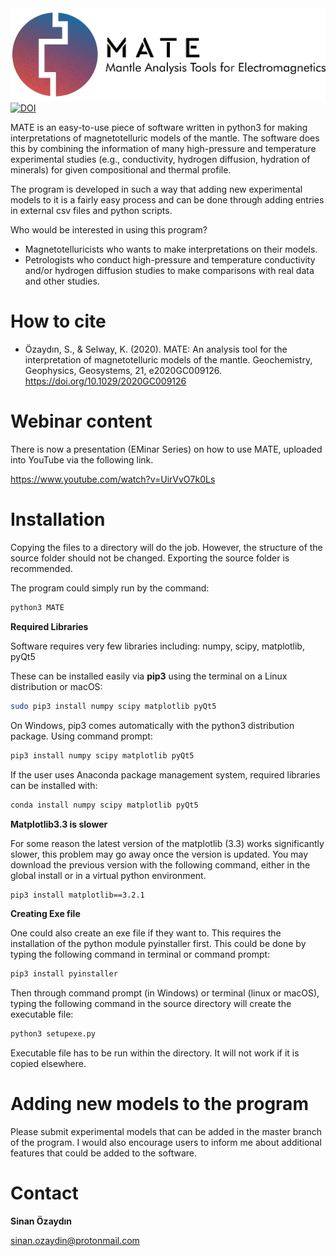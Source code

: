 <img src="https://github.com/sinanozaydin/MATE/blob/master/mate_src/mate_full.png">
<a href="https://zenodo.org/badge/latestdoi/255912421"><img src="https://zenodo.org/badge/255912421.svg" alt="DOI"></a>

MATE is an easy-to-use piece of software written in python3 for making interpretations of magnetotelluric models of the mantle. The software does this by combining the information of many high-pressure and temperature experimental studies (e.g., conductivity, hydrogen diffusion, hydration of minerals) for given compositional and thermal profile.

The program is developed in such a way that adding new experimental models to it is a fairly easy process and can be done through adding entries in external csv files and python scripts. 

Who would be interested in using this program?
- Magnetotelluricists who wants to make interpretations on their models.
- Petrologists who conduct high-pressure and temperature conductivity and/or hydrogen diffusion studies to make comparisons with real data and other studies.

How to cite
========== 
- Özaydın, S., & Selway, K. (2020). MATE: An analysis tool for the interpretation of magnetotelluric models of the mantle. Geochemistry, Geophysics, Geosystems, 21, e2020GC009126. https://doi.org/10.1029/2020GC009126 

Webinar content
==========

There is now a presentation (EMinar Series) on how to use MATE, uploaded into YouTube via the following link.

https://www.youtube.com/watch?v=UirVvO7k0Ls

Installation
==========

Copying the files to a directory will do the job. However, the structure of the source folder should not be changed. Exporting the source folder is recommended.

The program could simply run by the command:


```bash
python3 MATE
```

**Required Libraries**

Software requires very few libraries including: numpy, scipy, matplotlib, pyQt5

These can be installed easily via **pip3** using the terminal on a Linux distribution or macOS:

```bash
sudo pip3 install numpy scipy matplotlib pyQt5
```
On Windows, pip3 comes automatically with the python3 distribution package. Using command prompt:

```bash
pip3 install numpy scipy matplotlib pyQt5
```

If the user uses Anaconda package management system, required libraries can be installed with:

```bash
conda install numpy scipy matplotlib pyQt5

```
**Matplotlib3.3 is slower**

For some reason the latest version of the matplotlib (3.3) works significantly slower, this problem may go away once the version is updated. You may download the previous version with the following command, either in the global install or in a virtual python environment.

```bash
pip3 install matplotlib==3.2.1

```


**Creating Exe file**

One could also create an exe file if they want to. This requires the installation of the python module pyinstaller first. This could be done by typing the following command in terminal or command prompt:

```bash
pip3 install pyinstaller
```

Then through command prompt (in Windows) or terminal (linux or macOS), typing the following command in the source directory will create the executable file:


```bash
python3 setupexe.py
```
 
 Executable file has to be run within the directory. It will not work if it is copied elsewhere.

Adding new models to the program
==========

Please submit experimental models that can be added in the master branch of the program. I would also encourage users to inform me about additional features that could be added to the software.


Contact
==========
**Sinan Özaydın**

sinan.ozaydin@protonmail.com
